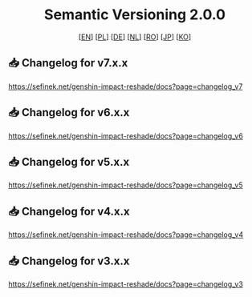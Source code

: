 <div align="center">
   <h1>Semantic Versioning 2.0.0</h1>
   [<a href="https://semver.org">EN</a>]
   [<a href="https://semver.org/lang/pl">PL</a>]
   [<a href="https://semver.org/lang/de">DE</a>]
   [<a href="https://semver.org/lang/nl">NL</a>]
   [<a href="https://semver.org/lang/ro">RO</a>]
   [<a href="https://semver.org/lang/jp">JP</a>]
   [<a href="https://semver.org/lang/ko">KO</a>]
</div>

## 📥 Changelog for v7.x.x
https://sefinek.net/genshin-impact-reshade/docs?page=changelog_v7

## 📥 Changelog for v6.x.x
https://sefinek.net/genshin-impact-reshade/docs?page=changelog_v6

## 📥 Changelog for v5.x.x
https://sefinek.net/genshin-impact-reshade/docs?page=changelog_v5

## 📥 Changelog for v4.x.x
https://sefinek.net/genshin-impact-reshade/docs?page=changelog_v4

## 📥 Changelog for v3.x.x
https://sefinek.net/genshin-impact-reshade/docs?page=changelog_v3
